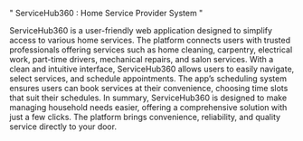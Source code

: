 " ServiceHub360 : Home Service Provider System "

ServiceHub360 is a user-friendly web application designed to simplify access to various home services. 
The platform connects users with trusted professionals offering services such as home cleaning, carpentry, electrical work, part-time drivers, mechanical repairs, and salon services.
With a clean and intuitive interface, ServiceHub360 allows users to easily navigate, select services, and schedule appointments. 
The app’s scheduling system ensures users can book services at their convenience, choosing time slots that suit their schedules.
In summary, ServiceHub360 is designed to make managing household needs easier, offering a comprehensive solution with just a few clicks.
The platform brings convenience, reliability, and quality service directly to your door.


